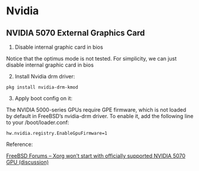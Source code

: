 # Nvidia

## NVIDIA 5070 External Graphics Card

1. Disable internal graphic card in bios

Notice that the optimus mode is not tested. For simplicity, we can just disable internal graphic card in bios


2. Install Nvidia drm driver:

```
pkg install nvidia-drm-kmod
```

3. Apply boot config on it:

The NVIDIA 5000-series GPUs require GPE firmware, which is not loaded by default in FreeBSD’s nvidia-drm driver.
To enable it, add the following line to your /boot/loader.conf:

```
hw.nvidia.registry.EnableGpuFirmware=1
```

Reference:

[FreeBSD Forums – Xorg won’t start with officially supported NVIDIA 5070 GPU (discussion)](https://forums.freebsd.org/threads/xorg-wont-start-with-officially-supported-nvidia-5070-gpu.97659/page-3)
